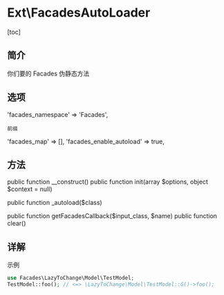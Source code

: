 # Ext\FacadesAutoLoader
[toc]
## 简介
你们要的 Facades 伪静态方法

## 选项
'facades_namespace' => 'Facades',

    前缀
'facades_map' => [],
'facades_enable_autoload' => true,
## 方法


public function __construct()
public function init(array $options, object $context = null)

public function _autoload($class)

public function getFacadesCallback($input_class, $name)
public function clear()

## 详解


示例

```php
use Facades\LazyToChange\Model\TestModel;
TestModel::foo(); // <=> \LazyToChange\Model\TestModel::G()->foo();
```
